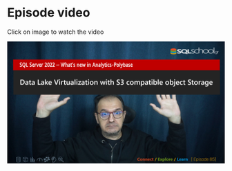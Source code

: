 # Episode video

Click on image to watch the video

[![Watch the video](./ytimage.png)](https://youtu.be/2B5dokKB6vA)
